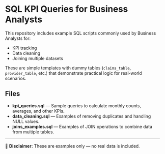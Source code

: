 # SQL KPI Queries for Business Analysts

This repository includes example SQL scripts commonly used by Business Analysts for:
- KPI tracking
- Data cleaning
- Joining multiple datasets

These are simple templates with dummy tables (`claims_table`, `provider_table`, etc.) that demonstrate practical logic for real-world scenarios.

## Files

- **kpi_queries.sql** — Sample queries to calculate monthly counts, averages, and other KPIs.
- **data_cleaning.sql** — Examples of removing duplicates and handling NULL values.
- **joins_examples.sql** — Examples of JOIN operations to combine data from multiple tables.

---

📌 **Disclaimer:** These are examples only — no real data is included.
